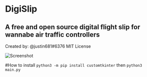 # DigiSlip
## A free and open source digital flight slip for wannabe air traffic controllers
Created by: @justin681#6376
MIT License

<img src="https://cdn.discordapp.com/attachments/719582361544687648/1095000059864694917/image.png"
     alt="Screenshot"/>

#How to install
`python3 -m pip install customtkinter` then `python3 main.py`
